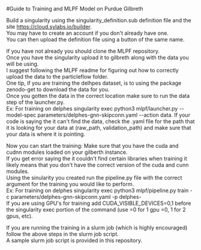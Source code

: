 #Guide to Training and MLPF Model on Purdue Gilbreth

Build a singularity using the singularity_definition.sub definition file and the site https://cloud.sylabs.io/builder.  
You may have to create an account if you don't already have one.  
You can then upload the definition file using a button of the same name.  

If you have not already you should clone the MLPF repository.  
Once you have the singularity upload it to gilbreth along with the data you will be using.  
I suggest following the MLPF readme for figuring out how to correctly upload the data to the particleflow folder.  
One tip, if you are training the delhpes dataset, is to using the package zenodo-get to download the data for you.  
Once you gotten the data in the correct location make sure to run the data step of the launcher.py.  
Ex: For training on delphes singularity exec python3 mlpf/launcher.py --model-spec parameters/delphes-gnn-skipconn.yaml --action data. 
If your code is saying the it can't find the data, check the .yaml file for the path that it is looking for your data at (raw_path, validation_path) and make sure that your data is where it is pointing.  

Now you can start the training:
Make sure that you have the cuda and cudnn modules loaded on your gilberth instance.  
If you get error saying the it couldn't find certain libraries when training it likely means that you don't have the correct version of the cuda and cunn modules.  
Using the sinularity you created run the pipeline.py file with the correct argument for the training you would like to perform.  
Ex: For training on delphes singularity exec python3 mlpf/pipeline.py train -c parameters/delphes-gnn-skipconn.yaml -p delphes-  
If you are using GPU's for training add CUDA_VISIBLE_DEVICES=0,1 before the singularity exec portion of the command (use =0 for 1 gpu =0, 1 for 2 gpus, etc).  

If you are running the training in a slurm job (which is highly encouraged) follow the above steps in the slurm job script.  
A sample slurm job script is provided in this repository. 
